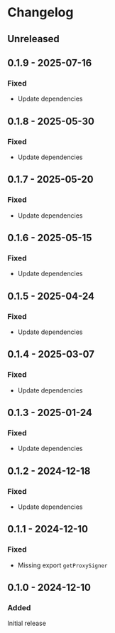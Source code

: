 # Changelog

## Unreleased

## 0.1.9 - 2025-07-16

### Fixed

- Update dependencies

## 0.1.8 - 2025-05-30

### Fixed

- Update dependencies

## 0.1.7 - 2025-05-20

### Fixed

- Update dependencies

## 0.1.6 - 2025-05-15

### Fixed

- Update dependencies

## 0.1.5 - 2025-04-24

### Fixed

- Update dependencies

## 0.1.4 - 2025-03-07

### Fixed

- Update dependencies

## 0.1.3 - 2025-01-24

### Fixed

- Update dependencies

## 0.1.2 - 2024-12-18

### Fixed

- Update dependencies

## 0.1.1 - 2024-12-10

### Fixed

- Missing export `getProxySigner`

## 0.1.0 - 2024-12-10

### Added

Initial release
